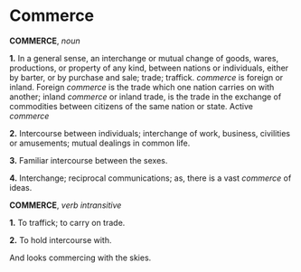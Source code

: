 # Commerce

**COMMERCE**, _noun_

**1.** In a general sense, an interchange or mutual change of goods, wares, productions, or property of any kind, between nations or individuals, either by barter, or by purchase and sale; trade; traffick. _commerce_ is foreign or inland. Foreign _commerce_ is the trade which one nation carries on with another; inland _commerce_ or inland trade, is the trade in the exchange of commodities between citizens of the same nation or state. Active _commerce_

**2.** Intercourse between individuals; interchange of work, business, civilities or amusements; mutual dealings in common life.

**3.** Familiar intercourse between the sexes.

**4.** Interchange; reciprocal communications; as, there is a vast _commerce_ of ideas.

**COMMERCE**, _verb intransitive_

**1.** To traffick; to carry on trade.

**2.** To hold intercourse with.

And looks commercing with the skies.
